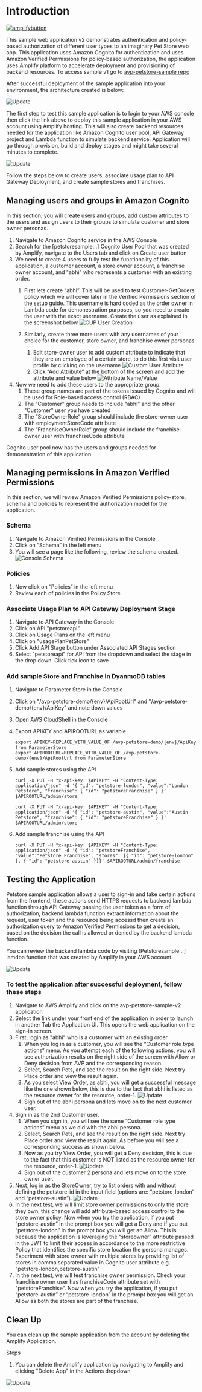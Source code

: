 # Introduction

[![amplifybutton](https://oneclick.amplifyapp.com/button.svg)](https://console.aws.amazon.com/amplify/home#/deploy?repo=https://github.com/aws-samples/avp-petstore-sample-v2/tree/a910962550038770216b4dcd2f895549f1237f5e)

This sample web application v2 demonstrates authentication and policy-based authorization of different user types to an imaginary Pet Store web app. This application uses Amazon Cognito for authentication and uses Amazon Verified Permissions for policy-based authorization, the application uses Amplify platform to accelerate deployment and provisioning of backend resources. To access sample v1 go to [avp-petstore-sample repo](https://github.com/aws-samples/avp-petstore-sample)

After successful deployment of the sample application into your environment, the architecture created is below:

![Update](static/PetStore-RefArch-v2.png)

The first step to test this sample application is to login to your AWS console then click the link above to deploy this sample application in your AWS account using Amplify hosting. This will also create backend resources needed for the application like Amazon Cognito user pool, API Gateway project and Lambda function to simulate backend service. Application will go through provision, build and deploy stages and might take several minutes to complete.

![Update](static/PetStore-deploy.gif)

Follow the steps below to create users, associate usage plan to API Gateway Deployment, and create sample stores and franchises.

## Managing users and groups in Amazon Cognito

In this section, you will create users and groups, add custom attributes to the users and assign users to their groups to simulate customer and store owner personas.

1. Navigate to Amazon Cognito service in the AWS Console
2. Search for the [petstoresample...] Cognito User Pool that was created by Amplify, navigate to the Users tab and click on Create user button
3. We need to create 4 users to fully test the functionality of this application, a customer account, a store owner account, a franchise owner account, and "abhi" who represents a customer with an existing order.
    1. First lets create “abhi”. This will be used to test Customer-GetOrders policy which we will cover later in the Verified Permissions section of the setup guide. This username is hard coded as the order owner in Lambda code for demonestration purposes, so you need to create the user with the exact username.
    Create the user as explained in the screenshot below
    ![CUP User Creation](static/PetStore-02.png)
  
    2. Similarly, create three more users with any usernames of your choice for the customer, store owner, and franchise owner personas
        1. Edit store-owner user to add custom attribute to indicate that they are an employee of a certain store, to do this first visit user profile by clicking on the username
        ![Custom User Attribute](static/PetStore-03.png)
        2. Click “Add Attribute” at the bottom of the screen and add the attribute and value below
        ![Attribute Name/Value](static/PetStore-04.png)
4. Now we need to add these users to the appropriate group.
    1. These group names are part of the tokens issued by Cognito and will be used for Role-based access control (RBAC)
    2. The “Customer” group needs to include “abhi” and the other "Customer" user you have created
    3. The “StoreOwnerRole“ group should include the store-owner user with employmentStoreCode attribute
    4. The “FranchiseOwnerRole“ group should include the franchise-owner user with franchiseCode attribute

Cognito user pool now has the users and groups needed for demonestration of this application.

## Managing permissions in Amazon Verified Permissions

In this section, we will review Amazon Verified Permissions policy-store, schema and policies to represent the authorization model for the application.

### Schema

1. Navigate to Amazon Verified Permissions in the Console
2. Click on “Schema“ in the left menu
3. You will see a page like the following, review the schema created.
![Console Schema](static/PetStore-06.png)

### Policies

1. Now click on “Policies” in the left menu
2. Review each of policies in the Policy Store

### Associate Usage Plan to API Gateway Deployment Stage

1. Navigate to API Gateway in the Console
2. Click on API "petstoreapi"
3. Click on Usage Plans on the left menu
4. Click on "usagePlanPetStore"
5. Click Add API Stage button under Associated API Stages section
6. Select "petstoreapi" for API from the dropdown and select the stage in the drop down. Click tick icon to save

### Add sample Store and Franchise in DyanmoDB tables

1. Navigate to Parameter Store in the Console
2. Click on "/avp-petstore-demo/{env}/ApiRootUrl" and "/avp-petstore-demo/{env}/ApiKey" and note down values
3. Open AWS CloudShell in the Console
4. Export APIKEY and APIROOTURL as variable

    ```
    export APIKEY=REPLACE_WITH_VALUE_OF /avp-petstore-demo/{env}/ApiKey from ParameterStore
    export APIROOTURL=REPLACE_WITH_VALUE_OF /avp-petstore-demo/{env}/ApiRootUrl from ParameterStore
    ```

5. Add sample stores using the API

   ```
   curl -X PUT -H "x-api-key: $APIKEY" -H "Content-Type: application/json" -d '{ "id": "petstore-london", "value":"London Petstore", "franchise": { "id": "petstoreFranchise" } }' $APIROOTURL/admin/store

   curl -X PUT -H "x-api-key: $APIKEY" -H "Content-Type: application/json" -d '{ "id": "petstore-austin", "value":"Austin Petstore", "franchise": { "id": "petstoreFranchise" } }' $APIROOTURL/admin/store
   ```

6. Add sample franchise using the API

   ```
   curl -X PUT -H "x-api-key: $APIKEY" -H "Content-Type: application/json" -d '{ "id": "petstoreFranchise", "value":"Petstore Franchise", "stores": [{ "id": "petstore-london" }, { "id": "petstore-austin" }]}' $APIROOTURL/admin/franchise
   ```

## Testing the Application

Petstore sample application allows a user to sign-in and take certain actions from the frontend, these actions send HTTPS requests to backend lambda function through API Gateway passing the user token as a form of authorization, backend lambda function extract information about the request, user token and the resource being accessd then create an authorization query to Amazon Verified Permissions to get a decision, based on the decision the call is allowed or denied by the backend lambda function.

You can review the backend lambda code by visiting [Petstoresample...] lamdba function that was created by Amplify in your AWS account.

![Update](static/PetStore-test.gif)

### To test the application after successful deployment, follow these steps

1. Navigate to AWS Amplify and click on the avp-petstore-sample-v2 application
2. Select the link under your front end of the application in order to launch in another Tab the Application UI. This opens the web application on the sign-in screen.
3. First, login as "abhi" who is a customer with an existing order
    1. When you log in as a customer, you will see the “Customer role type actions“ menu. As you attempt each of the following actions, you will see authorization results on the right side of the screen with Allow or Deny decision from AVP and the corresponding reason.
    2. Select, Search Pets, and see the result on the right side. Next try Place order and view the result again.
    3. As you select View Order, as abhi, you will get a successful message like the one shown below, this is due to the fact that abhi is listed as the resource owner for the resource, order-1.
    ![Update](static/PetStore-12.png)
    4. Sign out of the abhi persona and lets move on to the next customer user.
4. Sign in as the 2nd Customer user.
    1. When you sign in, you will see the same “Customer role type actions“ menu as we did with the abhi persona.
    2. Select, Search Pets, and see the result on the right side. Next try Place order and view the result again. As before you will see a corresponding success as shown below.
    3. Now as you try View Order, you will get a Deny decision, this is due to the fact that this customer is NOT listed as the resource owner for the resource, order-1.
    ![Update](static/PetStore-14.png)
    4. Sign out of the customer 2 persona and lets move on to the store owner user.
5. Next, log in as the StoreOwner, try to list orders with and without defining the petstore-id in the input field (options are: “petstore-london“ and “petstore-austin”).
    ![Update](static/PetStore-15.png)
6. In the next test, we will limit store owner permissions to only the store they own, this change will add attribute-based access control to the store owner policy. Now when you try the application, if you put “petstore-austin” in the prompt box you will get a Deny and if you put “petstore-london” in the prompt box you will get an Allow. This is because the application is leveraging the “storeowner” attribute passed in the JWT to limit their access in accordance to the more restrictive Policy that identifies the specific store location the persona manages. Experiment with store owner with multiple stores by providing list of stores in comma separated value in Cognito user attribute e.g. "petstore-london,petstore-austin"
7. In the next test, we will test franchise owner permission. Check your franchise owner user has franchiseCode attribute set with "petstoreFranchise". Now when you try the application, if you put “petstore-austin” or “petstore-london” in the prompt box you will get an Allow as both the stores are part of the franchise.

## Clean Up

You can clean up the sample application from the account by deleting the Amplify Application.

Steps

1. You can delete the Amplify application by navigating to Amplify and clicking "Delete App" in the Actions dropdown

![Update](static/delete%20Amplify%20App.JPG)

